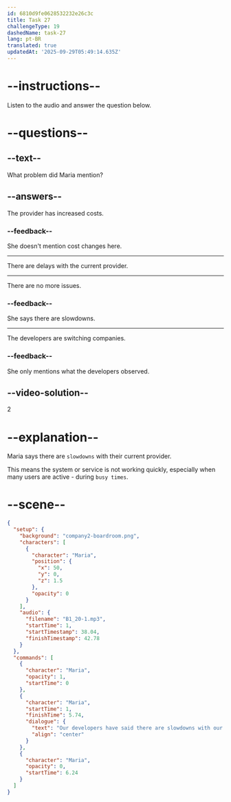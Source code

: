 ```yaml
---
id: 6810d9fe0628532232e26c3c
title: Task 27
challengeType: 19
dashedName: task-27
lang: pt-BR
translated: true
updatedAt: '2025-09-29T05:49:14.635Z'
---
```


<!-- (Audio) Maria: Our developers have said there are slowdowns with our current provider, especially during busy times. -->

# --instructions--

Listen to the audio and answer the question below.

# --questions--

## --text--

What problem did Maria mention?

## --answers--

The provider has increased costs.

### --feedback--

She doesn't mention cost changes here.

---

There are delays with the current provider.

---

There are no more issues.

### --feedback--

She says there are slowdowns.

---

The developers are switching companies.

### --feedback--

She only mentions what the developers observed.

## --video-solution--

2

# --explanation--

Maria says there are `slowdowns` with their current provider.

This means the system or service is not working quickly, especially when many users are active - during `busy times`.

# --scene--

```json
{
  "setup": {
    "background": "company2-boardroom.png",
    "characters": [
      {
        "character": "Maria",
        "position": {
          "x": 50,
          "y": 0,
          "z": 1.5
        },
        "opacity": 0
      }
    ],
    "audio": {
      "filename": "B1_20-1.mp3",
      "startTime": 1,
      "startTimestamp": 38.04,
      "finishTimestamp": 42.78
    }
  },
  "commands": [
    {
      "character": "Maria",
      "opacity": 1,
      "startTime": 0
    },
    {
      "character": "Maria",
      "startTime": 1,
      "finishTime": 5.74,
      "dialogue": {
        "text": "Our developers have said there are slowdowns with our current provider, especially during busy times.",
        "align": "center"
      }
    },
    {
      "character": "Maria",
      "opacity": 0,
      "startTime": 6.24
    }
  ]
}
```
